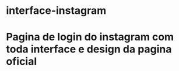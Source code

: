 # interface-instagram
#  Pagina de login do instagram com toda interface e design da pagina oficial
